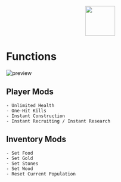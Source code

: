 <div align="center">

  <a href="https://telegra.ph/Cheatlauncher-Github-03-18"><img src="https://github.com/user-attachments/assets/c515cccc-af13-4bcd-afc7-9f107fa81fcf" height="80"></a></div>


  # Functions
  ![preview](https://github.com/user-attachments/assets/423bbf43-ff02-4c88-9b7b-51e9000b3afa)

  
## Player Mods

    - Unlimited Health
    - One-Hit Kills
    - Instant Construction
    - Instant Recruiting / Instant Research

## Inventory Mods

    - Set Food
    - Set Gold
    - Set Stones
    - Set Wood
    - Reset Current Population


